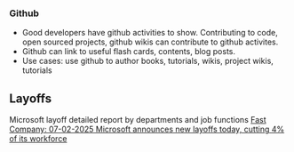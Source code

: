### Github
- Good developers have github activities to show. Contributing to code, open sourced projects, github wikis can contribute to github activites.
- Github can link to useful flash cards, contents, blog posts.
- Use cases: use github to author books, tutorials, wikis, project wikis, tutorials

## Layoffs
Microsoft layoff detailed report by departments and job functions [Fast Company: 07-02-2025 Microsoft announces new layoffs today, cutting 4% of its workforce](https://www.fastcompany.com/91362215/microsoft-announces-new-layoffs-today-cutting-4-of-its-workforce)
